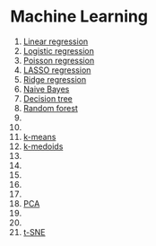 # Machine Learning

1. [Linear regression](01-linear-regression.ipynb)
2. [Logistic regression](02-logistic-regression.ipynb)
3. [Poisson regression](03-poisson-regression.ipynb)
4. [LASSO regression]()
5. [Ridge regression]()
6. [Naive Bayes](06-naive-bayes.ipynb)
7. [Decision tree](07-decision-tree.ipynb)
8. [Random forest](08-random-forest.ipynb)
9. []()
10. []()
11. [k-means](11-k-means.ipynb)
12. [k-medoids](12-k-medoids.ipynb)
13. []()
14. []()
15. []()
16. []()
17. []()
18. [PCA](18-pca.ipynb)
19. []()
20. []()
21. [t-SNE](21-tsne.ipynb)